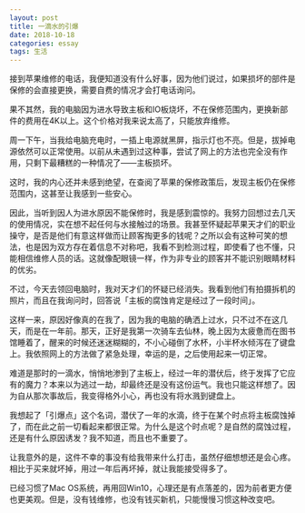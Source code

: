 ```yaml
---
layout: post
title: 一滴水的引爆
date: 2018-10-18
categories: essay
tags: 生活
---
```

接到苹果维修的电话，我便知道没有什么好事，因为他们说过，如果损坏的部件是保修的会直接更换，需要自费的情况才会打电话询问。

果不其然，我的电脑因为进水导致主板和IO板烧坏，不在保修范围内，更换新部件的费用在4K以上。这个价格对我来说太高了，只能放弃维修。

周一下午，当我给电脑充电时，一插上电源就黑屏，指示灯也不亮。但是，拔掉电源依然可以正常使用。以前从未遇到过这种事，尝试了网上的方法也完全没有作用，只剩下最糟糕的一种情况了——主板损坏。

这时，我的内心还并未感到绝望，在查阅了苹果的保修政策后，发现主板仍在保修范围内，这甚至让我感到一些安心。

因此，当听到因人为进水原因不能保修时，我是感到震惊的。我努力回想过去几天的使用情况，实在想不起任何与水接触过的场景。我甚至怀疑起苹果天才们的职业操守，是否是他们有意这样做而让顾客掏更多的钱呢？之所以会有这种可笑的想法，也是因为双方存在着信息不对称吧，我看不到检测过程，即使看了也不懂，只能相信维修人员的话。这就像配眼镜一样，作为非专业的顾客并不能识别眼睛材料的优劣。

不过，今天去领回电脑时，我对天才们的怀疑已经消失。我看到他们有拍摄拆机的照片，而且在我询问时，回答说「主板的腐蚀肯定是经过了一段时间」。

这样一来，原因好像真的在我了，因为我的电脑的确洒上过水，只不过不在这几天，而是在一年前。那天，正好是我第一次骑车去仙林，晚上因为太疲惫而在图书馆睡着了，醒来的时候还迷迷糊糊的，不小心碰倒了水杯，小半杯水倾泻在了键盘上。我依照网上的方法做了紧急处理，幸运的是，之后使用起来一切正常。

难道是那时的一滴水，悄悄地渗到了主板上，经过一年的潜伏后，终于发挥了它应有的魔力？本来以为逃过一劫，却最终还是没有这份运气。我也只能这样想了。因为自从那次事故后，我变得格外小心，再也没有将水溅到键盘上。

我想起了「引爆点」这个名词，潜伏了一年的水滴，终于在某个时点将主板腐蚀掉了，而在此之前一切看起来都很正常。为什么是这个时点呢？是自然的腐蚀过程，还是有什么原因诱发？我不知道，而且也不重要了。

让我意外的是，这件不幸的事没有给我带来什么打击，虽然仔细想想还是会心疼。相比于买来就坏掉，用过一年后再坏掉，就让我能接受得多了。

已经习惯了Mac OS系统，再用回Win10，心理还是有点落差的，因为前者更方便也更美观。但是，没有钱维修，也没有钱买新机，只能慢慢习惯这种改变吧。